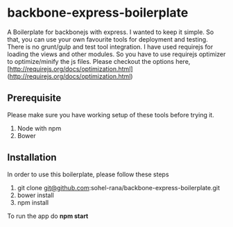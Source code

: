 # backbone-express-boilerplate
 A Boilerplate for backbonejs with express. I wanted to keep it simple. So that, you can use your own favourite tools for deployment and testing. There is no grunt/gulp and test tool integration.
 I have used requirejs for loading the views and other modules. So you have to use requirejs optimizer to optimize/minify the js files. Please checkout the options here, [http://requirejs.org/docs/optimization.html]
  (http://requirejs.org/docs/optimization.html)
 
## Prerequisite
Please make sure you have working setup of these tools before trying it. 
 
 1. Node with npm
 2. Bower
 
## Installation
In order to use this boilerplate, please follow these steps

 1. git clone git@github.com:sohel-rana/backbone-express-boilerplate.git
 2. bower install
 3. npm install
 
 
 To run the app do  <b>npm start</b>
 

